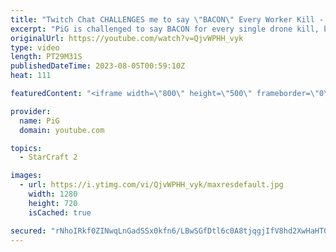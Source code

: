 ```yaml
---
title: "Twitch Chat CHALLENGES me to say \"BACON\" Every Worker Kill - Starcraft 2"
excerpt: "PiG is challenged to say BACON for every single drone kill, building mass widow mine drops & frying enough drone bacon to feed a terran army, as well as PiG's brain. -- 🐷 Second Channel for Learning StarCraft 2: https://www.youtube.com/c/PiGRandom 🐷 Third Channel for Daily Pro Casts: https://www.youtube.com/c/PiGCasts"
originalUrl: https://youtube.com/watch?v=QjvWPHH_vyk
type: video
length: PT29M31S
publishedDateTime: 2023-08-05T00:59:10Z
heat: 111

featuredContent: "<iframe width=\"800\" height=\"500\" frameborder=\"0\" src=\"https://www.youtube.com/embed/QjvWPHH_vyk\" allow=\"accelerometer; autoplay; encrypted-media; gyroscope; picture-in-picture\" allowfullscreen></iframe>"

provider:
  name: PiG
  domain: youtube.com

topics:
  - StarCraft 2

images:
  - url: https://i.ytimg.com/vi/QjvWPHH_vyk/maxresdefault.jpg
    width: 1280
    height: 720
    isCached: true

secured: "rNhoIRkf0ZINwqLnGadSSx0kfn6/LBwSGfDtl6c0A8tjqgjIfV8hd2XwHaHT04Zrt42yYa69ltXYw9/m6afj4/x9SD7M7odsiEsvKA26xGtHX6H/M4o0TLyKd3E7AGxojgyf3d6mA3fQMeLEY+SlXsLwmONoWy8L0FGW9WdMQGU4koUAydW2yYa2nEBrGjX2JOJDQ3z7jjY9nJY+ax0TObk34MTTEfDWU4Hj/+qp7p8GvcGeQMDXeP5g49M508nBK7z3OpmehQJOjvVbHh1gaPsk+pCG5DzNA8zxt3GgSiOa6AJ1BAWO36V/Om8V7YMFxFlnYGckjKZFCKcPGvovoHnB3+AyOZdMFr62F42jrtmOeitKLaWsJ/CH3qzPdwbT4mcB5PbWV7H99teR9yxiHO5N7H1QwjX+dqxEkzSqEcY=;zsEbnQLYX5umL3VuqqIhqg=="
---
```


